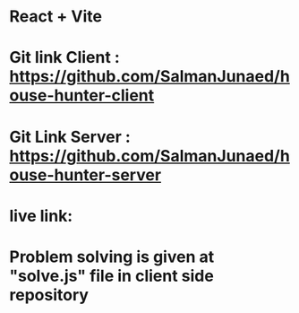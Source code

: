 # React + Vite





# Git link Client : https://github.com/SalmanJunaed/house-hunter-client
# Git Link Server : https://github.com/SalmanJunaed/house-hunter-server
# live link:

# Problem solving is given at "solve.js" file in client side repository 